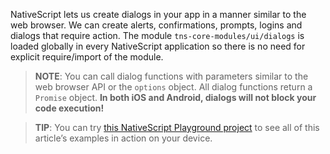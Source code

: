NativeScript lets us create dialogs in your app in a manner similar to the web browser. 
We can create alerts, confirmations, prompts, logins and dialogs that require action.
The module `tns-core-modules/ui/dialogs` is loaded globally in every NativeScript application so 
there is no need for explicit require/import of the module.

> **NOTE**: You can call dialog functions with parameters similar to the web browser API or the `options` object. All dialog functions return a `Promise` object. **In both iOS and Android, dialogs will not block your code execution!**

> **TIP**: You can try [this NativeScript Playground project](https://play.nativescript.org/?template=play-ng&id=dWQhV7) to see all of this article’s examples in action on your device.